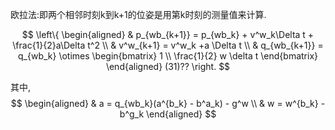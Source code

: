 欧拉法:即两个相邻时刻k到k+1的位姿是用第k时刻的测量值来计算.

$$
\left\{
\begin{aligned}
& p_{wb_{k+1}} = p_{wb_k} + v^w_k\Delta t + \frac{1}{2}a\Delta t^2 \\
& v^w_{k+1} = v^w_k +a \Delta t \\
& q_{wb_{k+1}} = q_{wb_k}  \otimes 
    \begin{bmatrix}
      1 \\
      \frac{1}{2} w \delta t
    \end{bmatrix}
\end{aligned}  (31)??
\right.
$$

其中,
$$
\begin{aligned}
  & a = q_{wb_k}(a^{b_k} - b^a_k) - g^w \\
  & w = w^{b_k} - b^g_k
\end{aligned}
$$

